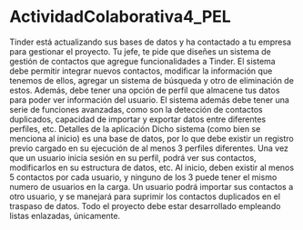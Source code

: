 # ActividadColaborativa4_PEL
Tinder está actualizando sus bases de datos y ha contactado a tu empresa para
gestionar el proyecto. Tu jefe, te pide que diseñes un sistema de gestión de
contactos que agregue funcionalidades a Tinder.
El sistema debe permitir integrar nuevos contactos, modificar la información que
tenemos de ellos, agregar un sistema de búsqueda y otro de eliminación de estos.
Además, debe tener una opción de perfil que almacene tus datos para poder ver
información del usuario.
El sistema además debe tener una serie de funciones avanzadas, como son la
detección de contactos duplicados, capacidad de importar y exportar datos entre
diferentes perfiles, etc.
Detalles de la aplicación
Dicho sistema (como bien se menciona al inicio) es una base de datos, por lo que
debe existir un registro previo cargado en su ejecución de al menos 3 perfiles
diferentes. Una vez que un usuario inicia sesión en su perfil, podrá ver sus contactos,
modificarlos en su estructura de datos, etc. Al inicio, deben existir al menos 5
contactos por cada usuario, y ninguno de los 3 puede tener el mismo numero de
usuarios en la carga.
Un usuario podrá importar sus contactos a otro usuario, y se manejará para suprimir
los contactos duplicados en el traspaso de datos.
Todo el proyecto debe estar desarrollado empleando listas enlazadas,
únicamente.
